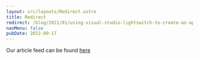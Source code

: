 ```yaml
---
layout: src/layouts/Redirect.astro
title: Redirect
redirect: /blog/2011/01/using-visual-studio-lightswitch-to-create-an-application-in-under-four-minutes/
navMenu: false
pubDate: 2022-09-17
---
```

<div>
Our article feed can be found <a href="/blog/2011/01/using-visual-studio-lightswitch-to-create-an-application-in-under-four-minutes/">here</a>
</div>
